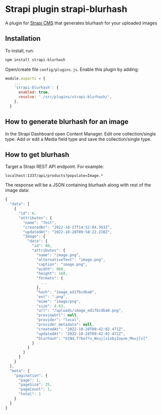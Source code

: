 # Strapi plugin strapi-blurhash

A plugin for <a href="https://github.com/strapi/strapi">Strapi CMS</a> that generates blurhash for your uploaded images

## Installation

To install, run:

```bash
npm install strapi-blurhash
```

Open/create file `config/plugins.js`. Enable this plugin by adding:

```js
module.exports = {
    ...
    'strapi-blurhash': {
      enabled: true,
      resolve: './src/plugins/strapi-blurhash/',
    },
  }
```

## How to generate blurhash for an image

In the Strapi Dashboard open Content Manager. Edit one collection/single type. Add or edit a Media field type and save the collection/single type.

## How to get blurhash

Target a Strapi REST API endpoint. For example:

```
localhost:1337/api/products?populate=Image.*
```

The response will be a JSON containing blurhash along with rest of the image data:

```js
{
  "data": [
    {
      "id": 6,
      "attributes": {
        "name": "Test",
        "createdAt": "2022-10-27T14:52:04.393Z",
        "updatedAt": "2022-10-28T09:58:22.238Z",
        "Image": {
          "data": {
            "id": 80,
            "attributes": {
              "name": "image.png",
              "alternativeText": "image.png",
              "caption": "image.png",
              "width": 960,
              "height": 168,
              "formats": {
                ...
              },
              "hash": "image_ed1fbcdba0",
              "ext": ".png",
              "mime": "image/png",
              "size": 4.63,
              "url": "/uploads/image_ed1fbcdba0.png",
              "previewUrl": null,
              "provider": "local",
              "provider_metadata": null,
              "createdAt": "2022-10-28T09:42:02.471Z",
              "updatedAt": "2022-10-28T09:42:02.471Z",
              "blurhash": "U{Nd,T?bof?u_Nxuj[x[objZayoe_Mxuj[x["
            }
          }
        }
      }
    }
  ],
  "meta": {
    "pagination": {
      "page": 1,
      "pageSize": 25,
      "pageCount": 1,
      "total": 1
    }
  }
}
```